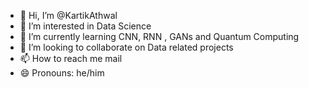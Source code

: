 - 👋 Hi, I’m @KartikAthwal
- 👀 I’m interested in Data Science
- 🌱 I’m currently learning CNN, RNN , GANs and Quantum Computing
- 💞️ I’m looking to collaborate on Data related projects
- 📫 How to reach me mail
- 😄 Pronouns: he/him

